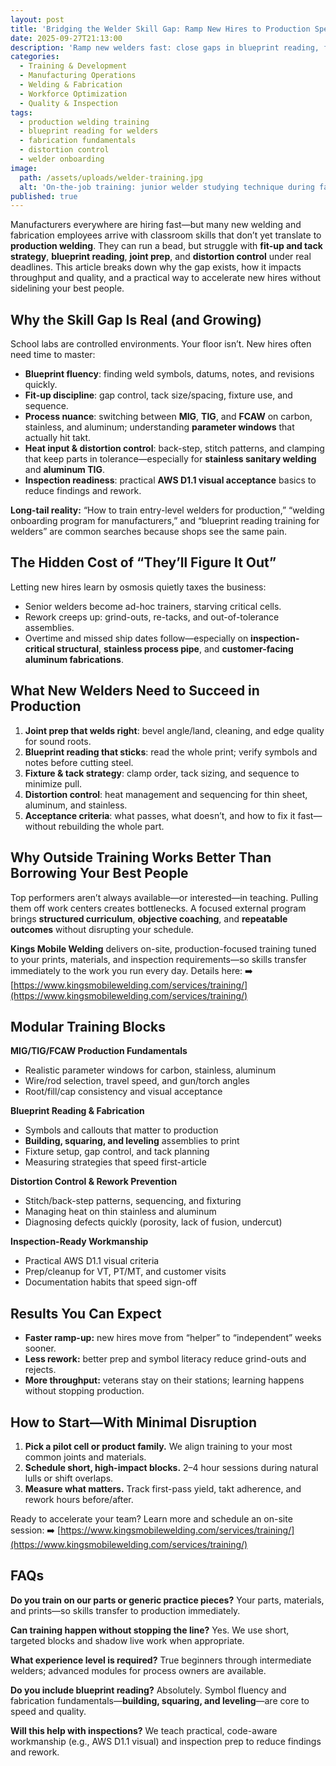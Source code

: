 ```yaml
---
layout: post
title: 'Bridging the Welder Skill Gap: Ramp New Hires to Production Speed Without Burning Out Veterans'
date: 2025-09-27T21:13:00
description: 'Ramp new welders fast: close gaps in blueprint reading, fabrication, distortion control and inspection-ready work with focused on-site training.'
categories:
  - Training & Development
  - Manufacturing Operations
  - Welding & Fabrication
  - Workforce Optimization
  - Quality & Inspection
tags:
  - production welding training
  - blueprint reading for welders
  - fabrication fundamentals
  - distortion control
  - welder onboarding
image:
  path: /assets/uploads/welder-training.jpg
  alt: 'On-the-job training: junior welder studying technique during fabrication weld.'
published: true
---
```

Manufacturers everywhere are hiring fast—but many new welding and fabrication employees arrive with classroom skills that don’t yet translate to **production welding**. They can run a bead, but struggle with **fit-up and tack strategy**, **blueprint reading**, **joint prep**, and **distortion control** under real deadlines. This article breaks down why the gap exists, how it impacts throughput and quality, and a practical way to accelerate new hires without sidelining your best people.

## Why the Skill Gap Is Real (and Growing)

School labs are controlled environments. Your floor isn’t. New hires often need time to master:

- **Blueprint fluency**: finding weld symbols, datums, notes, and revisions quickly.
- **Fit-up discipline**: gap control, tack size/spacing, fixture use, and sequence.
- **Process nuance**: switching between **MIG**, **TIG**, and **FCAW** on carbon, stainless, and aluminum; understanding **parameter windows** that actually hit takt.
- **Heat input & distortion control**: back-step, stitch patterns, and clamping that keep parts in tolerance—especially for **stainless sanitary welding** and **aluminum TIG**.
- **Inspection readiness**: practical **AWS D1.1 visual acceptance** basics to reduce findings and rework.

**Long-tail reality:** “How to train entry-level welders for production,” “welding onboarding program for manufacturers,” and “blueprint reading training for welders” are common searches because shops see the same pain.

## The Hidden Cost of “They’ll Figure It Out”

Letting new hires learn by osmosis quietly taxes the business:

- Senior welders become ad-hoc trainers, starving critical cells.
- Rework creeps up: grind-outs, re-tacks, and out-of-tolerance assemblies.
- Overtime and missed ship dates follow—especially on **inspection-critical structural**, **stainless process pipe**, and **customer-facing aluminum fabrications**.

## What New Welders Need to Succeed in Production

1. **Joint prep that welds right**: bevel angle/land, cleaning, and edge quality for sound roots.
2. **Blueprint reading that sticks**: read the whole print; verify symbols and notes before cutting steel.
3. **Fixture & tack strategy**: clamp order, tack sizing, and sequence to minimize pull.
4. **Distortion control**: heat management and sequencing for thin sheet, aluminum, and stainless.
5. **Acceptance criteria**: what passes, what doesn’t, and how to fix it fast—without rebuilding the whole part.

## Why Outside Training Works Better Than Borrowing Your Best People

Top performers aren’t always available—or interested—in teaching. Pulling them off work centers creates bottlenecks. A focused external program brings **structured curriculum**, **objective coaching**, and **repeatable outcomes** without disrupting your schedule.

**Kings Mobile Welding** delivers on-site, production-focused training tuned to your prints, materials, and inspection requirements—so skills transfer immediately to the work you run every day. Details here:
➡️ [https://www.kingsmobilewelding.com/services/training/](https://www.kingsmobilewelding.com/services/training/)

## Modular Training Blocks

**MIG/TIG/FCAW Production Fundamentals**

- Realistic parameter windows for carbon, stainless, aluminum
- Wire/rod selection, travel speed, and gun/torch angles
- Root/fill/cap consistency and visual acceptance

**Blueprint Reading & Fabrication**

- Symbols and callouts that matter to production
- **Building, squaring, and leveling** assemblies to print
- Fixture setup, gap control, and tack planning
- Measuring strategies that speed first-article

**Distortion Control & Rework Prevention**

- Stitch/back-step patterns, sequencing, and fixturing
- Managing heat on thin stainless and aluminum
- Diagnosing defects quickly (porosity, lack of fusion, undercut)

**Inspection-Ready Workmanship**

- Practical AWS D1.1 visual criteria
- Prep/cleanup for VT, PT/MT, and customer visits
- Documentation habits that speed sign-off

## Results You Can Expect

- **Faster ramp-up:** new hires move from “helper” to “independent” weeks sooner.
- **Less rework:** better prep and symbol literacy reduce grind-outs and rejects.
- **More throughput:** veterans stay on their stations; learning happens without stopping production.

## How to Start—With Minimal Disruption

1. **Pick a pilot cell or product family.** We align training to your most common joints and materials.
2. **Schedule short, high-impact blocks.** 2–4 hour sessions during natural lulls or shift overlaps.
3. **Measure what matters.** Track first-pass yield, takt adherence, and rework hours before/after.

Ready to accelerate your team? Learn more and schedule an on-site session:
➡️ [https://www.kingsmobilewelding.com/services/training/](https://www.kingsmobilewelding.com/services/training/)

## FAQs

**Do you train on our parts or generic practice pieces?**
Your parts, materials, and prints—so skills transfer to production immediately.

**Can training happen without stopping the line?**
Yes. We use short, targeted blocks and shadow live work when appropriate.

**What experience level is required?**
True beginners through intermediate welders; advanced modules for process owners are available.

**Do you include blueprint reading?**
Absolutely. Symbol fluency and fabrication fundamentals—**building, squaring, and leveling**—are core to speed and quality.

**Will this help with inspections?**
We teach practical, code-aware workmanship (e.g., AWS D1.1 visual) and inspection prep to reduce findings and rework.
